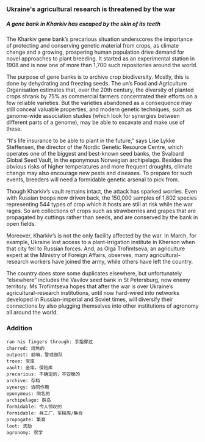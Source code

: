 ### Ukraine's agricultural research is threatened by the war

##### A gene bank in Kharkiv has escaped by the skin of its teeth

The Kharkiv gene bank’s precarious situation underscores the importance of protecting and conserving genetic material from crops, as climate change and a growing, prospering human population drive demand for novel approaches to plant breeding. It started as an experimental station in 1908 and is now one of more than 1,700 such repositories around the world.



The purpose of gene banks is to archive crop biodiversity. Mostly, this is done by dehydrating and freezing seeds. The un’s Food and Agriculture Organisation estimates that, over the 20th century, the diversity of planted crops shrank by 75% as commercial farmers concentrated their efforts on a few reliable varieties. But the varieties abandoned as a consequence may still conceal valuable properties, and modern genetic techniques, such as genome-wide association studies (which look for synergies between different parts of a genome), may be able to excavate and make use of these.



“It's life insurance to be able to plant in the future,” says Lise Lykke Steffensen, the director of the Nordic Genetic Resource Centre, which operates one of the biggest and best-known seed banks, the Svalbard Global Seed Vault, in the eponymous Norwegian archipelago. Besides the obvious risks of higher temperatures and more frequent droughts, climate change may also encourage new pests and diseases. To prepare for such events, breeders will need a formidable genetic arsenal to pick from.



Though Kharkiv’s vault remains intact, the attack has sparked worries. Even with Russian troops now driven back, the 150,000 samples of 1,802 species representing 544 types of crop which it hosts are still at risk while the war rages. So are collections of crops such as strawberries and grapes that are propagated by cuttings rather than seeds, and are conserved by the bank in open fields.



Moreover, Kharkiv’s is not the only facility affected by the war. In March, for example, Ukraine lost access to a plant-irrigation institute in Kherson when that city fell to Russian forces. And, as Olga Trofimtseva, an agriculture expert at the Ministry of Foreign Affairs, observes, many agricultural-research workers have joined the army, while others have left the country.



The country does store some duplicates elsewhere, but unfortunately “elsewhere” includes the Vavilov seed bank in St Petersburg, now enemy territory. Ms Trofimtseva hopes that after the war is over Ukraine’s agricultural-research institutions, until now hard-wired into networks developed in Russian-imperial and Soviet times, will diversify their connections by also plugging themselves into other institutions of agronomy all around the world.

### Addition

```
ran his fingers through: 手指穿过
charred: 烧焦的
outpost: 前哨，警戒部队
trove: 宝库
vault: 金库，保险库
precarious: 不确定的，不安稳的
archive: 存档
synergy: 协同作用
eponymous: 同名的
archipelago: 群岛
formidable: 令人惊叹的
formidable: 兵工厂，军械库/集合
propogate: 繁育
loot: 洗劫
agronomy: 农学
```

